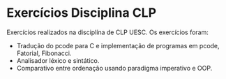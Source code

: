 # Exercícios Disciplina CLP

Exercícios realizados na disciplína de CLP UESC. Os exercícios foram:
- Tradução do pcode para C e implementação de programas em pcode, Fatorial, Fibonacci.
- Analisador léxico e sintático. 
- Comparativo entre ordenação usando paradigma imperativo e OOP.

